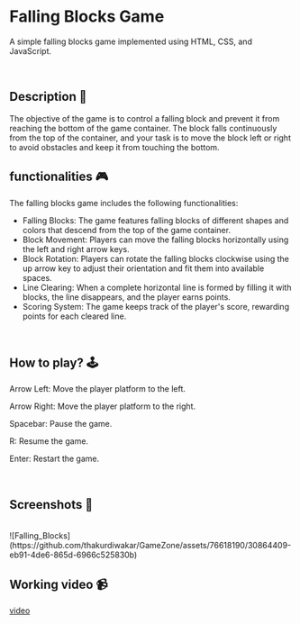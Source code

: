 # Falling Blocks Game

A simple falling blocks game implemented using HTML, CSS, and JavaScript.

<br>

## **Description 📃**

The objective of the game is to control a falling block and prevent it from reaching the bottom of the game container. The block falls continuously from the top of the container, and your task is to move the block left or right to avoid obstacles and keep it from touching the bottom.


## **functionalities 🎮**
The falling blocks game includes the following functionalities:

- Falling Blocks: The game features falling blocks of different shapes and colors that descend from the top of the game container.
- Block Movement: Players can move the falling blocks horizontally using the left and right arrow keys.
- Block Rotation: Players can rotate the falling blocks clockwise using the up arrow key to adjust their orientation and fit them into available spaces.
- Line Clearing: When a complete horizontal line is formed by filling it with blocks, the line disappears, and the player earns points.
- Scoring System: The game keeps track of the player's score, rewarding points for each cleared line. 



<br>

## **How to play? 🕹️**
Arrow Left: Move the player platform to the left.

Arrow Right: Move the player platform to the right.

Spacebar: Pause the game.

R: Resume the game.

Enter: Restart the game.

<br>

## **Screenshots 📸**

<br>
<!-- add your screenshots like this -->
![Falling_Blocks](https://github.com/thakurdiwakar/GameZone/assets/76618190/30864409-eb91-4de6-865d-6966c525830b)


<br>

## **Working video 📹**
[video](https://drive.google.com/file/d/1jxws-hBhND0c8u6pW3JHJ5ReHkoJKnRR/view?usp=drive_link)
